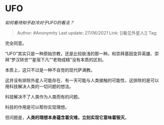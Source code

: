 # UFO
*如何看待知乎赵泠对于UFO的看法？*

> Author: #Anonymity 
> Last update: *27/06/2021* 
> Link: [[看见外星人]]
> Tag:  



完全同意。

“UFO”其实只是一种原始宗教，还是比较肤浅的那一种。和崇拜基因变异英雄、崇拜“罗汉转世”“星宿下凡”“老物成精”没有本质的区别。

本质上，这只不过是一种不自觉的现代萨满教。

这并没有排除外星人可能存在、有一天可能与人类接触的可能性，这排除的是可以用科技解决人类的一切问题的想法。

科技解决不了人类作为人类而有的问题。

科技的作用是可以帮你实现理想。

但问题是，**人类的理想本身蕴含着灾难，立刻实现它意味着毁灭**。

  
